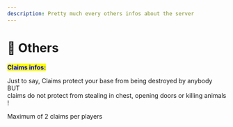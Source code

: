 ```yaml
---
description: Pretty much every others infos about the server
---
```


# 🌸 Others

<mark style="color:blue;">**Claims infos:**</mark>

Just to say, Claims protect your base from being destroyed by anybody BUT\
claims do not protect from stealing in chest, opening doors or killing animals !

Maximum of 2 claims per players
